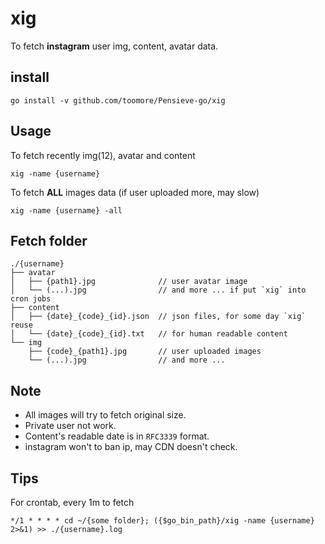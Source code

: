 xig
====
To fetch **instagram** user img, content, avatar data.

install
--------

    go install -v github.com/toomore/Pensieve-go/xig

Usage
------

To fetch recently img(12), avatar and content

    xig -name {username}

To fetch **ALL** images data (if user uploaded more, may slow)

    xig -name {username} -all

Fetch folder
------------

```
./{username}
├── avatar
│   ├── {path1}.jpg              // user avatar image
│   └── (...).jpg                // and more ... if put `xig` into cron jobs
├── content
│   ├── {date}_{code}_{id}.json  // json files, for some day `xig` reuse
│   └── {date}_{code}_{id}.txt   // for human readable content
└── img
    ├── {code}_{path1}.jpg       // user uploaded images
    └── (...).jpg                // and more ...
```

Note
-----

* All images will try to fetch original size.
* Private user not work.
* Content's readable date is in `RFC3339` format.
* instagram won't to ban ip, may CDN doesn't check.

Tips
-----

For crontab, every 1m to fetch

    */1 * * * * cd ~/{some folder}; ({$go_bin_path}/xig -name {username} 2>&1) >> ./{username}.log
